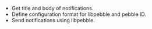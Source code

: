 * Get title and body of notifications.
* Define configuration format for libpebble and pebble ID.
* Send notifications using libpebble.
